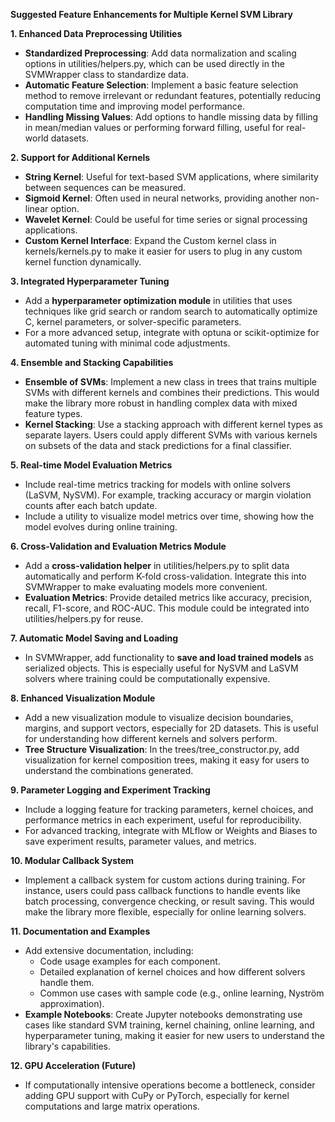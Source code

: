 **Suggested Feature Enhancements for Multiple Kernel SVM Library**

**1\. Enhanced Data Preprocessing Utilities**

- **Standardized Preprocessing**: Add data normalization and scaling options in utilities/helpers.py, which can be used directly in the SVMWrapper class to standardize data.
- **Automatic Feature Selection**: Implement a basic feature selection method to remove irrelevant or redundant features, potentially reducing computation time and improving model performance.
- **Handling Missing Values**: Add options to handle missing data by filling in mean/median values or performing forward filling, useful for real-world datasets.

**2\. Support for Additional Kernels**

- **String Kernel**: Useful for text-based SVM applications, where similarity between sequences can be measured.
- **Sigmoid Kernel**: Often used in neural networks, providing another non-linear option.
- **Wavelet Kernel**: Could be useful for time series or signal processing applications.
- **Custom Kernel Interface**: Expand the Custom kernel class in kernels/kernels.py to make it easier for users to plug in any custom kernel function dynamically.

**3\. Integrated Hyperparameter Tuning**

- Add a **hyperparameter optimization module** in utilities that uses techniques like grid search or random search to automatically optimize C, kernel parameters, or solver-specific parameters.
- For a more advanced setup, integrate with optuna or scikit-optimize for automated tuning with minimal code adjustments.

**4\. Ensemble and Stacking Capabilities**

- **Ensemble of SVMs**: Implement a new class in trees that trains multiple SVMs with different kernels and combines their predictions. This would make the library more robust in handling complex data with mixed feature types.
- **Kernel Stacking**: Use a stacking approach with different kernel types as separate layers. Users could apply different SVMs with various kernels on subsets of the data and stack predictions for a final classifier.

**5\. Real-time Model Evaluation Metrics**

- Include real-time metrics tracking for models with online solvers (LaSVM, NySVM). For example, tracking accuracy or margin violation counts after each batch update.
- Include a utility to visualize model metrics over time, showing how the model evolves during online training.

**6\. Cross-Validation and Evaluation Metrics Module**

- Add a **cross-validation helper** in utilities/helpers.py to split data automatically and perform K-fold cross-validation. Integrate this into SVMWrapper to make evaluating models more convenient.
- **Evaluation Metrics**: Provide detailed metrics like accuracy, precision, recall, F1-score, and ROC-AUC. This module could be integrated into utilities/helpers.py for reuse.

**7\. Automatic Model Saving and Loading**

- In SVMWrapper, add functionality to **save and load trained models** as serialized objects. This is especially useful for NySVM and LaSVM solvers where training could be computationally expensive.

**8\. Enhanced Visualization Module**

- Add a new visualization module to visualize decision boundaries, margins, and support vectors, especially for 2D datasets. This is useful for understanding how different kernels and solvers perform.
- **Tree Structure Visualization**: In the trees/tree_constructor.py, add visualization for kernel composition trees, making it easy for users to understand the combinations generated.

**9\. Parameter Logging and Experiment Tracking**

- Include a logging feature for tracking parameters, kernel choices, and performance metrics in each experiment, useful for reproducibility.
- For advanced tracking, integrate with MLflow or Weights and Biases to save experiment results, parameter values, and metrics.

**10\. Modular Callback System**

- Implement a callback system for custom actions during training. For instance, users could pass callback functions to handle events like batch processing, convergence checking, or result saving. This would make the library more flexible, especially for online learning solvers.

**11\. Documentation and Examples**

- Add extensive documentation, including:
  - Code usage examples for each component.
  - Detailed explanation of kernel choices and how different solvers handle them.
  - Common use cases with sample code (e.g., online learning, Nyström approximation).
- **Example Notebooks**: Create Jupyter notebooks demonstrating use cases like standard SVM training, kernel chaining, online learning, and hyperparameter tuning, making it easier for new users to understand the library's capabilities.

**12\. GPU Acceleration (Future)**

- If computationally intensive operations become a bottleneck, consider adding GPU support with CuPy or PyTorch, especially for kernel computations and large matrix operations.